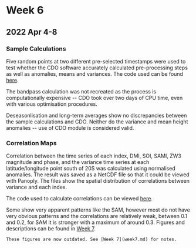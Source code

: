 # Week 6

## 2022 Apr 4-8

### Sample Calculations

Five random points at two different pre-selected timestamps were used to test whether the CDO software accurately calculated pre-processing steps as well as anomalies, means and variances. The code used can be found [here](../sample_code/sample_calculations.ipynb). 

The bandpass calculation was not recreated as the process is computationally expensive -- CDO took over two days of CPU time, even with various optimisation procedures.

Deseasonlisation and long-term averages show no discrepancies between the sample calculations and CDO. Neither do the variance and mean height anomalies -- use of CDO module is considered valid.


### Correlation Maps

Correlation between the time series of each index, DMI, SOI, SAMI, ZW3 magnitude and phase, and the variance time series at each latitude/longitude point south of 20S was calculated using normalised anomalies. The result was saved as a NetCDF file so that it could be viewed with Panoply. The files show the spatial distribution of correlations between variance and each index. 

The code used to calculate correlations can be viewed [here](../sample_code/correlation_spatial_patterns.ipynb).

Some show very apparent patterns like the SAM, however most do not have very obvious patterns and the correlations are relatively weak, between 0.1 and 0.2, for SAM it is stronger with a maximum of around 0.3. Figures and descriptions can be found in [Week 7](correlation-maps-outdated).

```{note}
These figures are now outdated. See [Week 7](week7.md) for notes.
```
